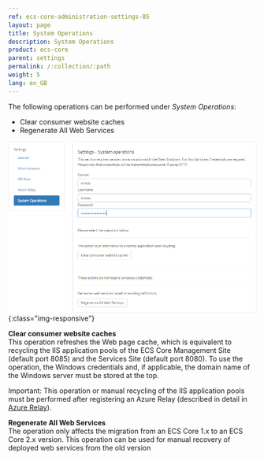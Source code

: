 ```yaml
---
ref: ecs-core-administration-settings-05
layout: page
title: System Operations
description: System Operations
product: ecs-core
parent: settings
permalink: /:collection/:path
weight: 5
lang: en_GB
---
```


The following operations can be performed under *System Operations*:
- Clear consumer website caches
- Regenerate All Web Services

![ecscore-system-operations](/img/content/ecscore_system_operations.png){:class="img-responsive"}

**Clear consumer website caches** <br>
This operation refreshes the Web page cache, which is equivalent to recycling the IIS application pools of the ECS Core Management Site (default port 8085) and the Services Site (default port 8080).
To use the operation, the Windows credentials and, if applicable, the domain name of the Windows server must be stored at the top. <br>

Important: This operation or manual recycling of the IIS application pools must be performed after registering an Azure Relay (described in detail in [Azure Relay](./azure_relay)).    

**Regenerate All Web Services** <br>
The operation only affects the migration from an ECS Core 1.x to an ECS Core 2.x version. This operation can be used for manual recovery of deployed web services from the old version
